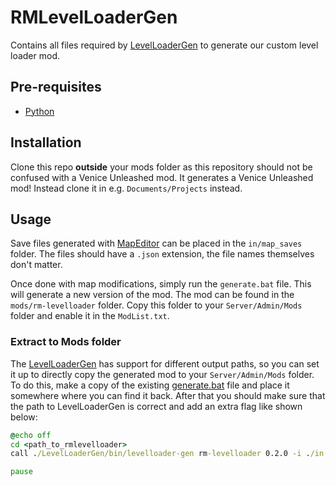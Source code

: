 # RMLevelLoaderGen

Contains all files required by [LevelLoaderGen](https://github.com/BF3RM/LevelLoaderGen) to generate our custom level loader mod.

## Pre-requisites

- [Python](https://www.python.org/downloads/)

## Installation

Clone this repo **outside** your mods folder as this repository should not be confused with a Venice Unleashed mod. It generates a Venice Unleashed mod!
Instead clone it in e.g. `Documents/Projects` instead.

## Usage

Save files generated with [MapEditor](https://github.com/BF3RM/MapEditor) can be placed in the `in/map_saves` folder. The files should have a `.json` extension, the file names themselves don't matter.

Once done with map modifications, simply run the `generate.bat` file. This will generate a new version of the mod. The mod can be found in the `mods/rm-levelloader` folder. Copy this folder to your `Server/Admin/Mods` folder and enable it in the `ModList.txt`.

### Extract to Mods folder

The [LevelLoaderGen](https://github.com/BF3RM/LevelLoaderGen) has support for different output paths, so you can set it up to directly copy the generated mod to your `Server/Admin/Mods` folder. To do this, make a copy of the existing [generate.bat](./generate.bat) file and place it somewhere where you can find it back. After that you should make sure that the path to LevelLoaderGen is correct and add an extra flag like shown below:

```bat
@echo off
cd <path_to_rmlevelloader>
call ./LevelLoaderGen/bin/levelloader-gen rm-levelloader 0.2.0 -i ./in -o "<path_to_documents_bf3>/Server/Admin/Mods"

pause
```
